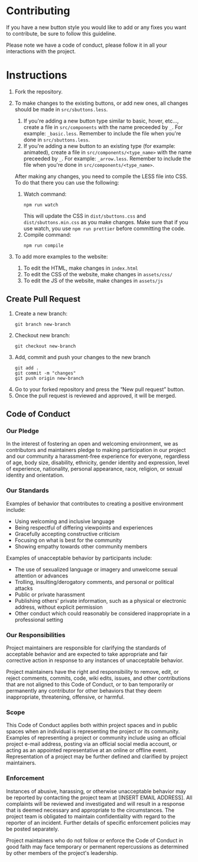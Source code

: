 # Contributing

If you have a new button style you would like to add or any fixes you want to contribute, be sure to follow this guideline.

Please note we have a code of conduct, please follow it in all your interactions with the project.

# Instructions

1. Fork the repository.

2. To make changes to the existing buttons, or add new ones, all changes should be made in `src/sbuttons.less`.
   1. If you're adding a new button type similar to basic, hover, etc..., create a file in `src/components` with the name preceeded by `_`. For example: `_basic.less`. Remember to include the file when you're done in `src/sbuttons.less`.
   2. If you're adding a new button to an existing type (for example: animated), create a file in `src/components/<type_name>` with the name preceeded by `_`. For example: `_arrow.less`. Remember to include the file when you're done in `src/components/<type_name>`.

    After making any changes, you need to compile the LESS file into CSS. To do that there you can use the following:

    1. Watch command:
        ```
        npm run watch
        ```
        This will update the CSS in `dist/sbuttons.css` and `dist/sbuttons.min.css` as you make changes. Make sure that if you use watch, you use `npm run prettier` before committing the code.
    2. Compile command:
        ```
        npm run compile
        ```
3. To add more examples to the website:
    1. To edit the HTML, make changes in `index.html`
    2. To edit the CSS of the website, make changes in `assets/css/`
    3. To edit the JS of the website, make changes in `assets/js`

## Create Pull Request

1. Create a new branch:
   ```
   git branch new-branch
   ```
2. Checkout new branch:
   ```
   git checkout new-branch
   ```
3. Add, commit and push your changes to the new branch
   ```
   git add .
   git commit -m "changes"
   git push origin new-branch
   ```
4. Go to your forked repository and press the “New pull request” button.
5. Once the pull request is reviewed and approved, it will be merged.

## Code of Conduct

### Our Pledge

In the interest of fostering an open and welcoming environment, we as
contributors and maintainers pledge to making participation in our project and
our community a harassment-free experience for everyone, regardless of age, body
size, disability, ethnicity, gender identity and expression, level of experience,
nationality, personal appearance, race, religion, or sexual identity and
orientation.

### Our Standards

Examples of behavior that contributes to creating a positive environment
include:

* Using welcoming and inclusive language
* Being respectful of differing viewpoints and experiences
* Gracefully accepting constructive criticism
* Focusing on what is best for the community
* Showing empathy towards other community members

Examples of unacceptable behavior by participants include:

* The use of sexualized language or imagery and unwelcome sexual attention or
advances
* Trolling, insulting/derogatory comments, and personal or political attacks
* Public or private harassment
* Publishing others' private information, such as a physical or electronic
  address, without explicit permission
* Other conduct which could reasonably be considered inappropriate in a
  professional setting

### Our Responsibilities

Project maintainers are responsible for clarifying the standards of acceptable
behavior and are expected to take appropriate and fair corrective action in
response to any instances of unacceptable behavior.

Project maintainers have the right and responsibility to remove, edit, or
reject comments, commits, code, wiki edits, issues, and other contributions
that are not aligned to this Code of Conduct, or to ban temporarily or
permanently any contributor for other behaviors that they deem inappropriate,
threatening, offensive, or harmful.

### Scope

This Code of Conduct applies both within project spaces and in public spaces
when an individual is representing the project or its community. Examples of
representing a project or community include using an official project e-mail
address, posting via an official social media account, or acting as an appointed
representative at an online or offline event. Representation of a project may be
further defined and clarified by project maintainers.

### Enforcement

Instances of abusive, harassing, or otherwise unacceptable behavior may be
reported by contacting the project team at [INSERT EMAIL ADDRESS]. All
complaints will be reviewed and investigated and will result in a response that
is deemed necessary and appropriate to the circumstances. The project team is
obligated to maintain confidentiality with regard to the reporter of an incident.
Further details of specific enforcement policies may be posted separately.

Project maintainers who do not follow or enforce the Code of Conduct in good
faith may face temporary or permanent repercussions as determined by other
members of the project's leadership.
